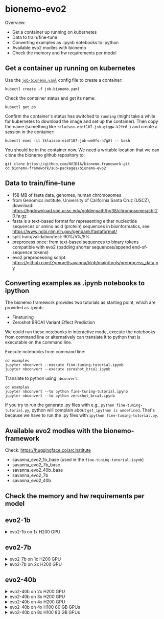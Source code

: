 # bionemo-evo2

Overview:

- Get a container up running on kubernetes
- Data to train/fine-tune
- Converting examples as .ipynb notebooks to ipython
- Available evo2 modles with bionemo
- Check the memory and hw requirements per model

## Get a container up running on kubernetes

Use the [`job-bionemo.yaml`](job-bionemo.yaml) config file to create a container:

```
kubectl create -f job-bionemo.yaml
```

Check the container status and get its name:

```
kubectl get po
```

Confirm the container's status has switched to `running` (might take a while for kubernetes to download the image and set up the container). Then copy the name (something like `tklaisoo-eidf107-job-gtqqw-k2fc6 `) and create a session in the container:

```
kubectl exec -it tklaisoo-eidf107-job-wm9fs-n7g8l -- bash
```

You should be in the container now. We need a writable location that we can clone the bionemo github repository to:

```
git clone https://github.com/NVIDIA/bionemo-framework.git
cd bionemo-framework/sub-packages/bionemo-evo2
```

## Data to train/fine-tune

- 158 MB of fasta data, genomes, human chromosomes
- from Genomics institute, University of California Santa Cruz (USCZ), download: https://hgdownload.soe.ucsc.edu/goldenpath/hg38/chromosomes/chr20.fa.gz
- fasta is a text-based format for representing either nucleotide sequences or amino acid (protein) sequences in bioinformatics, see https://www.ncbi.nlm.nih.gov/genbank/fastaformat/
- split train/validation/test: 90%/5%/5% 
- preprocess once: from text-based sequences to binary tokens compatible with evo2 (padding shorter sequences/append end-of-sequence tokens)
- evo2 preprocessing script: https://github.com/Zymrael/savanna/blob/main/tools/preprocess_data.py

## Converting examples as .ipynb notebooks to ipython

The bionemo framework provides two tutorials as starting point, which are provided as .ipynb:
- Finetuning
- Zeroshot BRCA1 Variant Effect Prediction

We could run these notebooks in interactive mode, execute the notebooks from command line or alternatively can translate it to python that is executable on the command line. 

Execute notebooks from command line:

```
cd examples
jupyter nbconvert --execute fine-tuning-tutorial.ipynb
jupyter nbconvert --execute zeroshot_brca1.ipynb
```

Translate to python using `nbconvert`:
```
cd examples
jupyter nbconvert --to python fine-tuning-tutorial.ipynb
jupyter nbconvert --to python zeroshot_brca1.ipynb
```

If you try to run the generate .py files with e.g., `python fine-tuning-tutorial.py`, python will complain about `get_ipython is undefined`. That's because we have to run the .py files with `ipython fine-tuning-tutorial.py`.

## Available evo2 modles with the bionemo-framework

Check: https://huggingface.co/arcinstitute

- savanna_evo2_1b_base (used in the `fine-tuning-tutorial.ipynb`)
- savanna_evo2_7b_base
- savanna_evo2_40b_base
- savanna_evo2_7b
- savanna_evo2_40b

<!--- Try replacing the model in `fine-tuning-tutorial.ipynb` with the 40b_base model. -->

## Check the memory and hw requirements per model

<!---

### evo2-7b

See: https://github.com/NVIDIA/bionemo-framework/issues/986
Question: `How many H100s and how much memory are needed to fine-tune the evo2-7b model?`
Answer: Run `torchrun --nproc-per-node 4 --nnodes 1 /usr/local/bin/train_evo2 -d ./sub-packages/bionemo-evo2/examples/training_data_config.yaml  --dataset-dir ./preprocessed_data --result-dir pretraining_demo --experiment-name evo2 --model-size 7b --devices 4 --num-nodes 1 --seq-length 8192 --micro-batch-size 1 --lr 0.000015 --min-lr 0.0000149 --warmup-steps 100 --grad-acc-batches 4 --max-steps 100  --clip-grad 250 --wd 0.001 --attention-dropout 0.01 --hidden-dropout 0.01 --val-check-interval 50  --create-tensorboard-logger --ckpt-async-save`


The data was taken by pulling from the notebook ./sub-packages/bionemo-evo2/examples/fine-tuning-tutorial.ipynb

<details>

<summar>Some relevant information from the logs:</summary>

```
┏━━━┳━━━━━━━━━━━━━━━━━━━━━━━━━━━━━━━━━━━━━┳━━━━━━━━━━━━━━━━━━━━━━━━┳━━━━━━━━┳━━━━━━━┓
┃   ┃ Name                                ┃ Type                   ┃ Params ┃ Mode  ┃
┡━━━╇━━━━━━━━━━━━━━━━━━━━━━━━━━━━━━━━━━━━━╇━━━━━━━━━━━━━━━━━━━━━━━━╇━━━━━━━━╇━━━━━━━┩
│ 0 │ module                              │ DDP                    │  6.5 B │ train │
│ 1 │ module.module                       │ Float16Module          │  6.5 B │ train │
│ 2 │ module.module.module                │ HyenaModel             │  6.5 B │ train │
│ 3 │ module.module.module.embedding      │ LanguageModelEmbedding │  2.1 M │ train │
│ 4 │ module.module.module.rotary_pos_emb │ RotaryEmbedding        │      0 │ train │
│ 5 │ module.module.module.decoder        │ HyenaStack             │  6.5 B │ train │
│ 6 │ module.module.module.output_layer   │ ColumnParallelLinear   │      0 │ train │
└───┴─────────────────────────────────────┴────────────────────────┴────────┴───────┘
Trainable params: 6.5 B
Non-trainable params: 0
Total params: 6.5 B
Total estimated model params size (MB): 25.9 K
Modules in train mode: 452
Modules in eval mode: 0

...

Training epoch 0, iteration 32/99 | lr: 4.8e-06 | global_batch_size: 16 | global_step: 32 | reduced_train_loss: 1.436 | train_step_timing in s: 4.929 | consumed_samples: 528
Training epoch 0, iteration 33/99 | lr: 4.95e-06 | global_batch_size: 16 | global_step: 33 | reduced_train_loss: 1.483 | train_step_timing in s: 4.938 | consumed_samples: 544
Training epoch 0, iteration 34/99 | lr: 5.1e-06 | global_batch_size: 16 | global_step: 34 | reduced_train_loss: 1.58 | train_step_timing in s: 4.93 | consumed_samples: 560
```

nvidia-smi output:
```
+---------------------------------------------------------------------------------------+
| NVIDIA-SMI 535.216.03             Driver Version: 535.216.03   CUDA Version: 12.2     |
|-----------------------------------------+----------------------+----------------------+
| GPU  Name                 Persistence-M | Bus-Id        Disp.A | Volatile Uncorr. ECC |
| Fan  Temp   Perf          Pwr:Usage/Cap |         Memory-Usage | GPU-Util  Compute M. |
|                                         |                      |               MIG M. |
|=========================================+======================+======================|
|   0  NVIDIA H100 80GB HBM3          On  | 00000000:19:00.0 Off |                    0 |
| N/A   68C    P0             689W / 700W |  66809MiB / 81559MiB |    100%      Default |
|                                         |                      |             Disabled |
+-----------------------------------------+----------------------+----------------------+
|   1  NVIDIA H100 80GB HBM3          On  | 00000000:2D:00.0 Off |                    0 |
| N/A   60C    P0             686W / 700W |  66861MiB / 81559MiB |    100%      Default |
|                                         |                      |             Disabled |
+-----------------------------------------+----------------------+----------------------+
|   2  NVIDIA H100 80GB HBM3          On  | 00000000:3F:00.0 Off |                    0 |
| N/A   59C    P0             691W / 700W |  66595MiB / 81559MiB |    100%      Default |
|                                         |                      |             Disabled |
+-----------------------------------------+----------------------+----------------------+
|   3  NVIDIA H100 80GB HBM3          On  | 00000000:66:00.0 Off |                    0 |
| N/A   54C    P0             688W / 700W |  66595MiB / 81559MiB |    100%      Default |
|                                         |                      |             Disabled |
+-----------------------------------------+----------------------+----------------------+
```
</details>
-->

## evo2-1b

<details>
<summary>evo2-1b on 1x H200 GPU</summary>

Run:
```
torchrun --nproc-per-node 1 --nnodes 1 /usr/local/bin/train_evo2 -d ./sub-packages/bionemo-evo2/examples/training_data_config.yaml  --dataset-dir ./preprocessed_data --result-dir pretraining_demo --experiment-name evo2 --model-size 1b --devices 1 --num-nodes 1 --seq-length 8192 --micro-batch-size 1 --lr 0.000015 --min-lr 0.0000149 --warmup-steps 100 --grad-acc-batches 4 --max-steps 100  --clip-grad 250 --wd 0.001 --attention-dropout 0.01 --hidden-dropout 0.01 --val-check-interval 50  --create-tensorboard-logger --ckpt-async-save
```

some output:
```
┏━━━┳━━━━━━━━━━━━━━━━━━━━━━━━━━━━━━━━━━━━━┳━━━━━━━━━━━━━━━━━━━━━━━━┳━━━━━━━━┳━━━━━━━┓
┃   ┃ Name                                ┃ Type                   ┃ Params ┃ Mode  ┃
┡━━━╇━━━━━━━━━━━━━━━━━━━━━━━━━━━━━━━━━━━━━╇━━━━━━━━━━━━━━━━━━━━━━━━╇━━━━━━━━╇━━━━━━━┩
│ 0 │ module                              │ DDP                    │  1.1 B │ train │
│ 1 │ module.module                       │ Float16Module          │  1.1 B │ train │
│ 2 │ module.module.module                │ HyenaModel             │  1.1 B │ train │
│ 3 │ module.module.module.embedding      │ LanguageModelEmbedding │  983 K │ train │
│ 4 │ module.module.module.rotary_pos_emb │ RotaryEmbedding        │      0 │ train │
│ 5 │ module.module.module.decoder        │ HyenaStack             │  1.1 B │ train │
│ 6 │ module.module.module.output_layer   │ ColumnParallelLinear   │      0 │ train │
└───┴─────────────────────────────────────┴────────────────────────┴────────┴───────┘
Trainable params: 1.1 B                                                                                                                 
Non-trainable params: 0                                                                                                                 
Total params: 1.1 B                                                                                                                     
Total estimated model params size (MB): 4.4 K                                                                                           
Modules in train mode: 356                                                                                                              
Modules in eval mode: 0
```

</details>

## evo2-7b

<details>

<summary>evo2-7b on 1x H200 GPU</summary>

Run:
```
torchrun --nproc-per-node 1 --nnodes 1 /usr/local/bin/train_evo2 -d ./sub-packages/bionemo-evo2/examples/training_data_config.yaml  --dataset-dir ./preprocessed_data --result-dir pretraining_demo --experiment-name evo2 --model-size 7b --devices 1 --num-nodes 1 --seq-length 8192 --micro-batch-size 1 --lr 0.000015 --min-lr 0.0000149 --warmup-steps 100 --grad-acc-batches 4 --max-steps 100  --clip-grad 250 --wd 0.001 --attention-dropout 0.01 --hidden-dropout 0.01 --val-check-interval 50  --create-tensorboard-logger --ckpt-async-save
```

Error:
```
[rank0]: torch.OutOfMemoryError: CUDA out of memory. Tried to allocate 344.00 MiB. GPU 0 has a total capacity of 139.81 GiB of which 2.00 MiB is free. Process 3131906 has 139.80 GiB memory in use. Of the allocated memory 137.97 GiB is allocated by PyTorch, and 704.56 MiB is reserved by PyTorch but unallocated. If reserved but unallocated memory is large try setting PYTORCH_CUDA_ALLOC_CONF=expandable_segments:True to avoid fragmentation.  See documentation for Memory Management  (https://pytorch.org/docs/stable/notes/cuda.html#environment-variables)
```

</details>

<details>

<summary>evo2-7b on 2x H200 GPU</summary>

Run:
```
torchrun --nproc-per-node 2 --nnodes 1 /usr/local/bin/train_evo2 -d ./sub-packages/bionemo-evo2/examples/training_data_config.yaml  --dataset-dir ./preprocessed_data --result-dir pretraining_demo --experiment-name evo2 --model-size 7b --devices 2 --num-nodes 1 --seq-length 8192 --micro-batch-size 1 --lr 0.000015 --min-lr 0.0000149 --warmup-steps 100 --grad-acc-batches 4 --max-steps 100  --clip-grad 250 --wd 0.001 --attention-dropout 0.01 --hidden-dropout 0.01 --val-check-interval 50  --create-tensorboard-logger --ckpt-async-save
```

```
┏━━━┳━━━━━━━━━━━━━━━━━━━━━━━━━━━━━━━━━━━━━┳━━━━━━━━━━━━━━━━━━━━━━━━┳━━━━━━━━┳━━━━━━━┓
┃   ┃ Name                                ┃ Type                   ┃ Params ┃ Mode  ┃
┡━━━╇━━━━━━━━━━━━━━━━━━━━━━━━━━━━━━━━━━━━━╇━━━━━━━━━━━━━━━━━━━━━━━━╇━━━━━━━━╇━━━━━━━┩
│ 0 │ module                              │ DDP                    │  6.5 B │ train │
│ 1 │ module.module                       │ Float16Module          │  6.5 B │ train │
│ 2 │ module.module.module                │ HyenaModel             │  6.5 B │ train │
│ 3 │ module.module.module.embedding      │ LanguageModelEmbedding │  2.1 M │ train │
│ 4 │ module.module.module.rotary_pos_emb │ RotaryEmbedding        │      0 │ train │
│ 5 │ module.module.module.decoder        │ HyenaStack             │  6.5 B │ train │
│ 6 │ module.module.module.output_layer   │ ColumnParallelLinear   │      0 │ train │
└───┴─────────────────────────────────────┴────────────────────────┴────────┴───────┘
Trainable params: 6.5 B
Non-trainable params: 0
Total params: 6.5 B
Total estimated model params size (MB): 25.9 K
Modules in train mode: 452
Modules in eval mode: 0
```

Runs ok!

</details>

## evo2-40b

<details>

<summary>evo2-40b on 2x H200 GPU</summary>

Run:
```
torchrun --nproc-per-node 2 --nnodes 1 /usr/local/bin/train_evo2 -d ./sub-packages/bionemo-evo2/examples/training_data_config.yaml  --dataset-dir ./preprocessed_data --result-dir pretraining_demo --experiment-name evo2 --model-size 40b --devices 2 --num-nodes 1 --seq-length 8192 --micro-batch-size 1 --lr 0.000015 --min-lr 0.0000149 --warmup-steps 100 --grad-acc-batches 4 --max-steps 100  --clip-grad 250 --wd 0.001 --attention-dropout 0.01 --hidden-dropout 0.01 --val-check-interval 50  --create-tensorboard-logger --ckpt-async-save
```

We run out of storage on eidf, try to not create checkpoints during testing with `--disable-checkpointing`

Errors:
```
[rank0]: torch.OutOfMemoryError: CUDA out of memory. Tried to allocate 75.13 GiB. GPU 0 has a total capacity of 139.81 GiB of which 63.24 GiB is free. Process 3299062 has 76.56 GiB memory in use. Of the allocated memory 75.13 GiB is allocated by PyTorch, and 18.76 MiB is reserved by PyTorch but unallocated. If reserved but unallocated memory is large try setting PYTORCH_CUDA_ALLOC_CONF=expandable_segments:True to avoid fragmentation.  See documentation for Memory Management  (https://pytorch.org/docs/stable/notes/cuda.html#environment-variables)
[rank1]: torch.OutOfMemoryError: CUDA out of memory. Tried to allocate 75.13 GiB. GPU 1 has a total capacity of 139.81 GiB of which 63.24 GiB is free. Process 3299063 has 76.56 GiB memory in use. Of the allocated memory 75.13 GiB is allocated by PyTorch, and 18.76 MiB is reserved by PyTorch but unallocated. If reserved but unallocated memory is large try setting PYTORCH_CUDA_ALLOC_CONF=expandable_segments:True to avoid fragmentation.  See documentation for Memory Management  (https://pytorch.org/docs/stable/notes/cuda.html#environment-variables)
```

</details>

<details>

<summary>evo2-40b on 3x H200 GPU</summary>

Run:
```
torchrun --nproc-per-node 3 --nnodes 1 /usr/local/bin/train_evo2 -d training_data_config.yaml  --dataset-dir preprocessed_data --result-dir pretraining_demo --experiment-name evo2 --model-size 40b --devices 3 --num-nodes 1 --seq-length 8192 --micro-batch-size 1 --lr 0.000015 --min-lr 0.0000149 --warmup-steps 100 --grad-acc-batches 4 --max-steps 100  --clip-grad 250 --wd 0.001 --attention-dropout 0.01 --hidden-dropout 0.01 --val-check-interval 50  --create-tensorboard-logger --disable-checkpointing
```

Errors:
```
[rank0]: torch.OutOfMemoryError: CUDA out of memory. Tried to allocate 75.13 GiB. GPU 0 has a total capacity of 139.81 GiB of which 63.19 GiB is free. Process 3314890 has 76.61 GiB memory in use. Of the allocated memory 75.13 GiB is allocated by PyTorch, and 18.76 MiB is reserved by PyTorch but unallocated. If reserved but unallocated memory is large try setting PYTORCH_CUDA_ALLOC_CONF=expandable_segments:True to avoid fragmentation.  See documentation for Memory Management  (https://pytorch.org/docs/stable/notes/cuda.html#environment-variables)
[rank1]: torch.OutOfMemoryError: CUDA out of memory. Tried to allocate 75.13 GiB. GPU 1 has a total capacity of 139.81 GiB of which 63.19 GiB is free. Process 3314891 has 76.61 GiB memory in use. Of the allocated memory 75.13 GiB is allocated by PyTorch, and 18.76 MiB is reserved by PyTorch but unallocated. If reserved but unallocated memory is large try setting PYTORCH_CUDA_ALLOC_CONF=expandable_segments:True to avoid fragmentation.  See documentation for Memory Management  (https://pytorch.org/docs/stable/notes/cuda.html#environment-variables)
[rank2]: torch.OutOfMemoryError: CUDA out of memory. Tried to allocate 75.13 GiB. GPU 2 has a total capacity of 139.81 GiB of which 63.19 GiB is free. Process 3314892 has 76.61 GiB memory in use. Of the allocated memory 75.13 GiB is allocated by PyTorch, and 18.76 MiB is reserved by PyTorch but unallocated. If reserved but unallocated memory is large try setting PYTORCH_CUDA_ALLOC_CONF=expandable_segments:True to avoid fragmentation.  See documentation for Memory Management  (https://pytorch.org/docs/stable/notes/cuda.html#environment-variables)
```

</details>

<details>

<summary>evo2-40b on 4x H200 GPU</summary>

Run:
```
torchrun --nproc-per-node 4 --nnodes 1 /usr/local/bin/train_evo2 -d training_data_config.yaml  --dataset-dir preprocessed_data --result-dir pretraining_demo --experiment-name evo2 --model-size 40b --devices 4 --num-nodes 1 --seq-length 8192 --micro-batch-size 1 --lr 0.000015 --min-lr 0.0000149 --warmup-steps 100 --grad-acc-batches 4 --max-steps 100  --clip-grad 250 --wd 0.001 --attention-dropout 0.01 --hidden-dropout 0.01 --val-check-interval 50  --create-tensorboard-logger --disable-checkpointing
```
pending... 

</details>

<details>

<summary>evo2-40b on 4x H100 80 GB GPUs</summary>

Run:
```
torchrun --nproc-per-node 4 --nnodes 1 /usr/local/bin/train_evo2 -d training_data_config.yaml  --dataset-dir preprocessed_data --result-dir pretraining_demo --experiment-name evo2 --model-size 40b --devices 4 --num-nodes 1 --seq-length 8192 --micro-batch-size 1 --lr 0.000015 --min-lr 0.0000149 --warmup-steps 100 --grad-acc-batches 4 --max-steps 100  --clip-grad 250 --wd 0.001 --attention-dropout 0.01 --hidden-dropout 0.01 --val-check-interval 50  --create-tensorboard-logger --disable-checkpointing
```

Results:
had to increase mem from 256GiB to 512 GiB

Errors:
```
[rank3]: torch.OutOfMemoryError: CUDA out of memory. Tried to allocate 75.13 GiB. GPU 3 has a total capacity of 79.25 GiB of which 3.02 GiB is free. Process 1142987 has 76.22 GiB memory in use. Of the allocated memory 75.13 GiB is allocated by PyTorch, and 18.76 MiB is reserved by PyTorch but unallocated. If reserved but unallocated memory is large try setting PYTORCH_CUDA_ALLOC_CONF=expandable_segments:True to avoid fragmentation.  See documentation for Memory Management  (https://pytorch.org/docs/stable/notes/cuda.html#environment-variables)
[rank1]: torch.OutOfMemoryError: CUDA out of memory. Tried to allocate 75.13 GiB. GPU 1 has a total capacity of 79.25 GiB of which 3.02 GiB is free. Process 1142985 has 76.22 GiB memory in use. Of the allocated memory 75.13 GiB is allocated by PyTorch, and 18.76 MiB is reserved by PyTorch but unallocated. If reserved but unallocated memory is large try setting PYTORCH_CUDA_ALLOC_CONF=expandable_segments:True to avoid fragmentation.  See documentation for Memory Management  (https://pytorch.org/docs/stable/notes/cuda.html#environment-variables)
[rank2]: torch.OutOfMemoryError: CUDA out of memory. Tried to allocate 75.13 GiB. GPU 2 has a total capacity of 79.25 GiB of which 3.02 GiB is free. Process 1142986 has 76.22 GiB memory in use. Of the allocated memory 75.13 GiB is allocated by PyTorch, and 18.76 MiB is reserved by PyTorch but unallocated. If reserved but unallocated memory is large try setting PYTORCH_CUDA_ALLOC_CONF=expandable_segments:True to avoid fragmentation.  See documentation for Memory Management  (https://pytorch.org/docs/stable/notes/cuda.html#environment-variables)
[rank0]: torch.OutOfMemoryError: CUDA out of memory. Tried to allocate 75.13 GiB. GPU 0 has a total capacity of 79.25 GiB of which 3.02 GiB is free. Process 1142984 has 76.22 GiB memory in use. Of the allocated memory 75.13 GiB is allocated by PyTorch, and 18.76 MiB is reserved by PyTorch but unallocated. If reserved but unallocated memory is large try setting PYTORCH_CUDA_ALLOC_CONF=expandable_segments:True to avoid fragmentation.  See documentation for Memory Management  (https://pytorch.org/docs/stable/notes/cuda.html#environment-variables)
```

</details>

<details>

<summary>evo2-40b on 8x H100 80 GB GPUs</summary>

pending...

</details>
